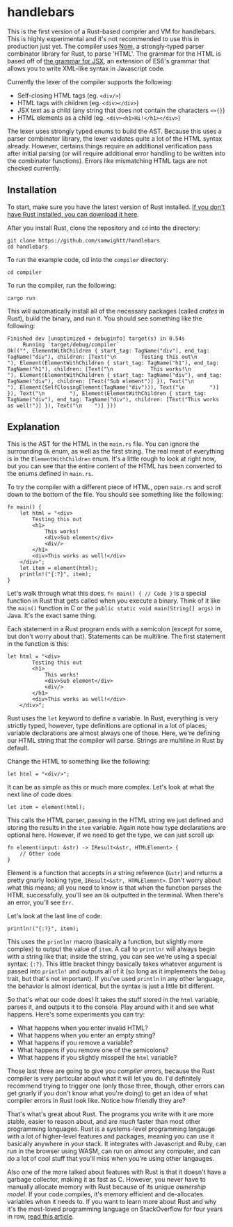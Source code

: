 # handlebars

This is the first version of a Rust-based compiler and VM for handlebars. This is highly experimental and it's not recommended to use this in production just yet.
The compiler uses [Nom](https://github.com/Geal/nom), a strongly-typed parser combinator library for Rust, to parse 'HTML'. The grammar for the HTML is based off of 
[the grammar for JSX](https://facebook.github.io/jsx/), an extension of ES6's grammar that allows you to write XML-like syntax in Javascript code.

Currently the lexer of the compiler supports the following:

- Self-closing HTML tags (eg. `<div/>`)
- HTML tags with children (eg. `<div></div>`)
- JSX text as a child (any string that does not contain the characters `<>{}`)
- HTML elements as a child (eg. `<div><h1>Hi!</h1></div>`)

The lexer uses strongly typed enums to build the AST. Because this uses a parser combinator library, the lexer vaidates quite a lot of the HTML syntax already. 
However, certains things require an additional verification pass after initial parsing (or will require additional error handling to be written into the combinator
functions). Errors like mismatching HTML tags are not checked currently.

## Installation

To start, make sure you have the latest version of Rust installed. [If you don't have Rust installed, you can download it here](https://www.rust-lang.org/tools/install).

After you install Rust, clone the repository and `cd` into the directory:

```
git clone https://github.com/samwightt/handlebars
cd handlebars
```

To run the example code, cd into the `compiler` directory:

```
cd compiler
```

To run the compiler, run the following:

```
cargo run
```

This will automatically install all of the necessary packages (called *crates* in Rust), build the binary, and run it. You should see something like the following:

```
Finished dev [unoptimized + debuginfo] target(s) in 0.54s
     Running `target/debug/compiler`
Ok(("", ElementWithChildren { start_tag: TagName("div"), end_tag: TagName("div"), children: [Text("\n        Testing this out\n        "), Element(ElementWithChildren { start_tag: TagName("h1"), end_tag: TagName("h1"), children: [Text("\n            This works!\n            "), Element(ElementWithChildren { start_tag: TagName("div"), end_tag: TagName("div"), children: [Text("Sub element")] }), Text("\n            "), Element(SelfClosingElement(TagName("div"))), Text("\n        ")] }), Text("\n        "), Element(ElementWithChildren { start_tag: TagName("div"), end_tag: TagName("div"), children: [Text("This works as well!")] }), Text("\n    ")] }))
```

## Explanation

This is the AST for the HTML in the `main.rs` file. You can ignore the surrounding `Ok` enum, as well as the first string. The real meat of everything is in the `ElementWithChildren` enum. It's a little rough to look at right now, but you can see that the entire content of the HTML has been converted to the enums defined in `main.rs`.

To try the compiler with a different piece of HTML, open `main.rs` and scroll down to the bottom of the file. You should see something like the following:

```
fn main() {
    let html = "<div>
        Testing this out
        <h1>
            This works!
            <div>Sub element</div>
            <div/>
        </h1>
        <div>This works as well!</div>
    </div>";
    let item = element(html);
    println!("{:?}", item);
}
```

Let's walk through what this does. `fn main() { // Code }` is a special function in Rust that gets called when you execute a binary. Think of it like the `main()` function in C or the `public static void main(String[] args)` in Java. It's the exact same thing.

Each statement in a Rust program ends with a semicolon (except for some, but don't worry about that). Statements can be multiline. The first statement in the function is this:

```
let html = "<div>
        Testing this out
        <h1>
            This works!
            <div>Sub element</div>
            <div/>
        </h1>
        <div>This works as well!</div>
    </div>";
```

Rust uses the `let` keyword to define a variable. In Rust, everything is very strictly typed, however, type definitions are optional in a lot of places; variable declarations are almost always one of those. Here, we're defining our HTML string that the compiler will parse. Strings are multiline in Rust by default.

Change the HTML to something like the following:

```
let html = "<div/>";
```

It can be as simple as this or much more complex. Let's look at what the next line of code does:

```
let item = element(html);
```

This calls the HTML parser, passing in the HTML string we just defined and storing the results in the `item` variable. Again note how type declarations are optional here. However, if we need to get the type, we can just scroll up:

```
fn element(input: &str) -> IResult<&str, HTMLElement> {
    // Other code
}
```

Element is a function that accepts in a string reference (`&str`) and returns a pretty gnarly looking type, `IResult<&str, HTMLElement>`. Don't worry about what this means; all you need to know is that when the function parses the HTML successfully, you'll see an `Ok` outputted in the terminal. When there's an error, you'll see `Err`.

Let's look at the last line of code:

```
println!("{:?}", item);
```

This uses the `println!` macro (basically a function, but slightly more complex) to output the value of `item`. A call to `println!` will always begin with a string like that; inside the string, you can see we're using a special syntax: `{:?}`. This little bracket thingy basically takes whatever argument is passed into `println!` and outputs all of it (so long as it implements the `Debug` trait, but that's not important). If you've used `println` in any other language, the behavior is almost identical, but the syntax is just a little bit different.

So that's what our code does! It takes the stuff stored in the `html` variable, parses it, and outputs it to the console. Play around with it and see what happens. Here's some experiments you can try:

- What happens when you enter invalid HTML?
- What happens when you enter an empty string?
- What happens if you remove a variable?
- What happens if you remove one of the semicolons?
- What happens if you slightly misspell the `html` variable?

Those last three are going to give you *compiler errors*, because the Rust compiler is very particular about what it will let you do. I'd definitely recommend trying to trigger one (only those three, though, other errors can get gnarly if you don't know what you're doing) to get an idea of what compiler errors in Rust look like. Notice how friendly they are?

That's what's great about Rust. The programs you write with it are more stable, easier to reason about, and are *much* faster than most other programming languages.
Rust is a systems-level programming langauge with a lot of higher-level features and packages, meaning you can use it basically anywhere in your stack. It integrates
with Javascript and Ruby, can run in the browser using WASM, can run on almost any computer, and can do a lot of cool stuff that you'll miss when you're
using other langauges.

Also one of the more talked about features with Rust is that it doesn't have a garbage collector, making it as fast as C. However, you never have to manually
allocate memory with Rust because of its unique *ownership model*. If your code compiles, it's memory efficient and de-allocates variables when it needs to.
If you want to learn more about Rust and why it's the most-loved programming language on StackOverflow for four years in row, [read this article](https://stackoverflow.blog/2020/01/20/what-is-rust-and-why-is-it-so-popular/#:~:text=One%20of%20the%20biggest%20benefits,and%20can%20be%20cleaned%20up.).